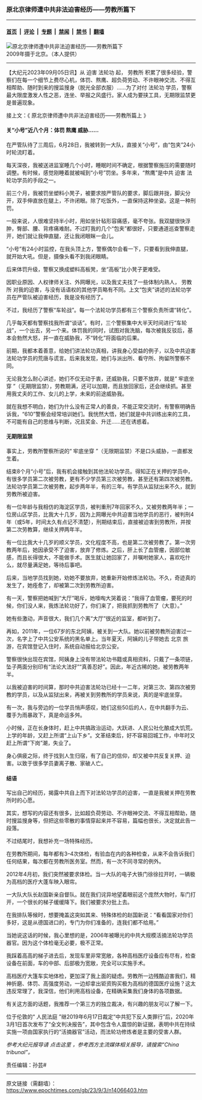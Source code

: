 ### 原北京律师遭中共非法迫害经历——劳教所篇下

---

#### [首页](../../../..?n14066403) &nbsp;|&nbsp; [评论](../../../../../epoch-comment?n14066403) &nbsp;|&nbsp; [专题](../../../../../epoch-special?n14066403) &nbsp;|&nbsp; [禁闻](../../../../../epoch-news?n14066403) &nbsp;|&nbsp; [禁书](../../../../../books?n14066403) &nbsp;|&nbsp; [翻墙](https://github.com/gfw-breaker/nogfw/blob/master/README.md?n14066403)


<div><img alt="原北京律师遭中共非法迫害经历——劳教所篇下" class="attachment-djy_600_400 size-djy_600_400 wp-post-image" src="https://i.epochtimes.com/assets/uploads/2023/09/id14066426-24f2290c89ff1d30b93cce3e037332e1-600x400.jpeg"/>
<div class="caption">
 2009年摄于北京。（本人提供）
</div></div><hr/><div class="post_content" id="artbody" itemprop="articleBody">
 <!-- article content begin -->
 <p>
  【大纪元2023年09月05日讯】从
  <ok href="https://www.epochtimes.com/gb/tag/%E8%BF%AB%E5%AE%B3.html">
   迫害
  </ok>
  <ok href="https://www.epochtimes.com/gb/tag/%E6%B3%95%E8%BD%AE%E5%8A%9F.html">
   法轮功
  </ok>
  起，
  <ok href="https://www.epochtimes.com/gb/tag/%E5%8A%B3%E6%95%99%E6%89%80.html">
   劳教所
  </ok>
  积累了很多经验，警察们在每一个细节上费尽心机，体罚、熬鹰、超负荷劳动、不许眼神交流、不得互相帮助、随时到来的搜监搜身（脱光全部衣服）……为了对付
  <ok href="https://www.epochtimes.com/gb/tag/%E6%B3%95%E8%BD%AE%E5%8A%9F.html">
   法轮功
  </ok>
  学员，警察最大限度激发人性之恶，连坐、举报之风盛行。家人成为要挟工具，无期限监禁更是普遍现象。
 </p>
 <p>
  接上文：《
  <ok href="https://www.epochtimes.com/gb/23/8/19/n14057045.htm">
   原北京律师遭中共非法迫害经历——劳教所篇上
  </ok>
  》
 </p>
 <h4>
  关“小号”近八个月：体罚 熬鹰 威胁……
 </h4>
 <p>
  在严管队待了三周后，6月28日，我被转到一大队，直接关“小号”，由“包夹”24小时轮流盯着。
 </p>
 <p>
  每天深夜，我被送进监室睡几个小时，睡眠时间不确定，根据警察施压的需要随时调整。有时候，感觉刚睡着就被喊到“小号”罚坐。多年来，“熬鹰”是中共
  <ok href="https://www.epochtimes.com/gb/tag/%E8%BF%AB%E5%AE%B3.html">
   迫害
  </ok>
  法轮功学员的手段之一。
 </p>
 <p>
  前三个月，我被罚坐塑料小凳子，被要求按严管队的要求，脚后跟并拢，脚尖分开，双手伸直放在腿上，不许闭眼。除了吃饭外，一直保持这种坐姿。这是一种刑罚。
 </p>
 <p>
  一般来说，人很难坚持半小时，用如坐针毡形容痛感，毫不夸张。我双腿很快浮肿，臀部、腰、背疼痛难耐。不过盯我的几个“包夹”都很好，只要通道巡查警察走开，她们就让我伸直腿，还让我闭眼眯一会儿。
 </p>
 <p>
  “小号”有24小时监控，在我头顶上方，警察偶尔会看一下，只要看到我伸直腿，就开始大吼。但是，摄像头看不到我闭眼睛。
 </p>
 <p>
  后来体罚升级，警察又换成塑料高板凳，坐“高板”比小凳子更难受。
 </p>
 <p>
  因职业原因、人权律师关注、外网曝光，以及我丈夫找了一些体制内熟人，
  <ok href="https://www.epochtimes.com/gb/tag/%E5%8A%B3%E6%95%99%E6%89%80.html">
   劳教所
  </ok>
  对我的迫害，与没有话语权的其他学员略有不同。上文“包夹”讲述的法轮功学员在严管队被迫害经历，我是没有经历了。
 </p>
 <p>
  不过，我经历了警察“车轮战”。每一个法轮功学员都有三个警察负责所谓“转化”。
 </p>
 <p>
  几乎每天都有警察找我所谓“谈话”。有时，三个警察集中大半天时间进行“车轮战”，一个出去，另一个来。体罚我的同时，试图对我洗脑，每次被我反驳后，基本会勃然大怒，并一直在威胁我，不“转化”将面临的后果。
 </p>
 <p>
  前期，我都本着善意，给她们讲法轮功真相，讲我身心受益的例子，以及中共迫害法轮功学员的荒唐与谎言。后来我发现，她们与派出所、看守所、拘留所警察不同。
 </p>
 <p>
  无论我怎么耐心讲述，她们不仅无动于衷，还威胁我，只要不放弃，就是“
  <ok href="https://www.epochtimes.com/gb/tag/%E7%89%A2%E5%BA%95%E5%9D%90%E7%A9%BF.html">
   牢底坐穿
  </ok>
  ”（无期限监禁），劳教期满，还可以加期，而且放回家后，还会继续抓。甚至用我丈夫的工作、女儿的上学，未来的前途威胁我。
 </p>
 <p>
  就在我想不明白，她们为什么没有正常人的善良，不能正常交流时，有警察明确告诉我，“610”警察会经常培训她们。我恍然大悟，她们就是中共训练出来的工具，不可能有自己的思维与判断，况且奖金、升迁……还在诱惑着。
 </p>
 <h4>
  无期限监禁
 </h4>
 <p>
  事实上，劳教所警察所说的“
  <ok href="https://www.epochtimes.com/gb/tag/%E7%89%A2%E5%BA%95%E5%9D%90%E7%A9%BF.html">
   牢底坐穿
  </ok>
  ”（无限期监禁）不是口头威胁，一直都发生着。
 </p>
 <p>
  结束8个月“小号”后，我有机会接触到其他法轮功学员。得知正在关押的学员中，有很多学员第二次被劳教，更有不少学员第三次被劳教，甚至还有第四次被劳教。法轮功学员第二次被劳教，起步两年半，有的三年。有学员从监狱出来不久，就到劳教所被迫害。
 </p>
 <p>
  有一位年龄与我相仿的海淀区学员，被判重刑7年回家不久，又被劳教两年半；一位房山区学员，比我大十几岁，因为上网曝光中共迫害当地学员的恶行，被判刑4年（或5年，时间太久有点记不清楚），刑期结束后，直接被迫害到劳教所，并按第二次劳教算，继续关押两年半。
 </p>
 <p>
  有一位比我大十几岁的顺义学员，文化程度不高，也是第二次被劳教了。第一次劳教两年后，她因承受不了迫害，放弃了修炼。之后，肝上长了血管瘤，因部位敏感，而且长得很大，不能做手术。医生就让她回家了，并嘱咐她家人，喜欢吃什么，就尽量满足她，等待后事吧。
 </p>
 <p>
  后来，当地学员找到她，劝她不要放弃，她重新开始修炼法轮功。不久，奇迹真的发生了，她痊愈了，却被第二次到劳教所迫害。
 </p>
 <p>
  有一天，警察把她喊到“大厅”喝斥，她嚎啕大哭着说：“我得了血管瘤，要死的时候，你们没人来，我炼法轮功好了，你们来了，把我抓到劳教所了（大意）。”
 </p>
 <p>
  她有些激动，声音很大，我们几个离“大厅”很近的监室，都听到了。
 </p>
 <p>
  再如，2011年，一位67岁的东北阿姨，被关到一大队。她以前被劳教所迫害过一次，名字上了中共公安系统的黑名单上。当年夏天，阿姨的儿子带她去
  <ok href="https://www.epochtimes.com/gb/tag/%E5%8C%97%E4%BA%AC.html">
   北京
  </ok>
  旅游，在宾馆登记入住时，系统自动报给北京公安。
 </p>
 <p>
  警察很快出现在宾馆，阿姨身上没有带法轮功书籍或真相资料，只戴了一条项链，坠子两面分别印有“法论大法好”“真善忍好”。因此，年近古稀的她，被劳教两年半。
 </p>
 <p>
  以我被迫害的时间算，那时中共迫害法轮功已经十一二年，对第三次、第四次被劳教的学员，以及从监狱出来，再被关到劳教所的学员来说，真的是牢底坐穿。
 </p>
 <p>
  有一次，我与旁边的一位学员悄声感叹，她们这些50后的人，在中共翻手为云、覆手为雨暴政下，真是命运多舛。
 </p>
 <p>
  小时候，正在长身体时，赶上中共搞政治运动，大跃进、人民公社化酿成大饥荒。上学的年龄，又赶上所谓“上山下乡”。文革结束后，好不容易回城工作，中年时又赶上所谓“下岗”潮，失业了。
 </p>
 <p>
  身心俱疲之际，终于找到人生归宿，有了自己的信仰，却又被中共反复关押、迫害。以致于很多学员妻离子散、家破人亡。
 </p>
 <h4>
  结语
 </h4>
 <p>
  写出自己的经历，揭露中共自上而下对法轮功学员的迫害，一直是我被关押在劳教所时的心愿。
 </p>
 <p>
  其实，想写的内容还有很多，比如超负荷劳动、不许眼神交流、不得互相帮助，随时搜监搜身等，但把这些零散的事情穿起来并不容易，篇幅也很长，决定就此告一段落。
 </p>
 <p>
  不过结尾时，我想补充一场特殊经历。
 </p>
 <p>
  在劳教所期间，每年都有3–4次体检，有验血在内的各种检查，从来不会告诉我们任何结果，每次都在劳教所医务室。然而，有一次不同寻常的例外。
 </p>
 <p>
  2012年4月初，我们突然被要求体检。当一大队的电子大铁门徐徐拉开时，一辆极为高档的医疗大蓬车映入眼帘。
 </p>
 <p>
  一大队大队长赵国新亲自督队。就在我们诧异地望着眼前这个庞然大物时，车门打开，一个很长的梯子缓缓降下。我们被要求分批上去。
 </p>
 <p>
  在我排队等候时，想要掩盖这突如其来、特殊体检的赵国新说：“看看国家对你们多好，这是从德国进口的，专门为你们准备的，连我们都不给用。”
 </p>
 <p>
  当她说这话的时候，我心里想的是，2006年被曝光的中共大规模活摘法轮功学员器官。因为这个体检毫无必要，极不正常。
 </p>
 <p>
  我踩着高高的梯子进去后，发现车里非常宽敞，各种高档医疗设备应有尽有，检查设备在前面，车的中部、后部极为宽敞，完全可以实施手术。
 </p>
 <p>
  高档医疗大篷车实地体检，更加深了我上面的疑虑。劳教所一边残酷迫害我们，精神折磨、体罚、高强度劳动，一边却拿出钜资购买极为高档的德国医疗设施？这太违反常理了，我深信，他们利用高档设备，在精确采集我们身体的各项数据。
 </p>
 <p>
  有关这方面的话题，我推荐一个第三方的独立裁决，有兴趣的朋友可以了解一下。
 </p>
 <p>
  位于伦敦的“
  <ok href="https://chinatribunal.com/">
   人民法庭
  </ok>
  ”继2019年6月17日裁定“中共犯下反人类罪行”后，2020年3月1日首次发布了“全文判决报告”，其中包含令人震惊的新证据，表明中共在持续实施一项由国家执行的“活摘器官”活动，而法轮功修炼者是主要的受害人群。
 </p>
 <p>
  <em>
   参考大纪元报导请
   <ok href="https://www.epochtimes.com/gb/20/9/15/n12406190.htm">
    点击这里
   </ok>
   ，参考西方主流媒体相关报导，请搜索“China tribunal”。
  </em>
 </p>
 <p>
  责任编辑：孙芸#
 </p>
 <!-- article content end -->
 <div id="below_article_ad">
 </div>
</div>


---

原文链接（需翻墙）：https://www.epochtimes.com/gb/23/9/3/n14066403.htm